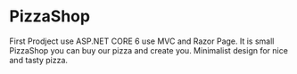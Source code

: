 # PizzaShop
First Prodject use ASP.NET CORE 6 use MVC and Razor Page. It is small PizzaShop you can buy our pizza and create you. Minimalist design for nice and tasty pizza.
